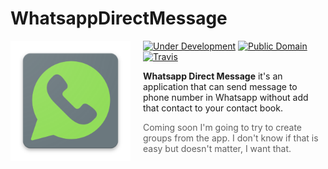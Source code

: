 # WhatsappDirectMessage

<img src="src/WhatsappDM/WhatsappDM.Android/Resources/drawable/icon.png" align="left" width="192px" height="192px"/>
<img align="left" width="0" height="192px" hspace="10"/>

[![Under Development](https://img.shields.io/badge/under-development-orange.svg)](https://github.com/cvivieca/WhatsappDirectMessage) [![Public Domain](https://img.shields.io/badge/public-domain-lightgrey.svg)](https://creativecommons.org/publicdomain/zero/1.0/) [![Travis](https://img.shields.io/travis/cezaraugusto/github-template-guidelines.svg)](https://github.com/cvivieca/WhatsappDirectMessage)

<b>Whatsapp Direct Message</b> it's an application that can send message to phone number in Whatsapp without add that contact to your contact book. 

> Coming soon I'm going to try to create groups from the app. I don't know if that is easy but doesn't matter, I want that.
